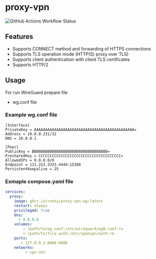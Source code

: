 # proxy-vpn
![GitHub Actions Workflow Status](https://img.shields.io/github/actions/workflow/status/rooty/proxy-vpn/docker-image.yml)

## Features

- Supports CONNECT method and forwarding of HTTPS connections
- Supports TLS operation mode (HTTP(S) proxy over TLS)
- Supports client authentication with client TLS certificates
- Supports HTTP/2

## Usage
For run WireGuard prepare  file
- wg.conf file


### Example  wg.conf file
```
[Interface]
PrivateKey = AAAAAAAAAAAAAAAAAAAAAAAAAAAAAAAAAAAAAAAAAAAAA=
Address = 10.0.0.231/32
DNS = 10.0.0.1

[Peer]
PublicKey = BBBBBBBBBBBBBBBBBBBBBBBBBBBBBBBBBB=
PresharedKey = CCCCCCCCCCCCCCCCCCCCCCCCCCCCCCCCCCCCC=
AllowedIPs = 0.0.0.0/0
Endpoint = 111.222.3333.4444:15288
PersistentKeepalive = 25
```

### Exmaple compose.yaml file
```yaml
services:
  proxy:
    image: ghcr.io/rooty/proxy-vpn-wg:latest
    restart: always
    privileged: true
    dns:
      - 8.8.8.8
    volumes:
        - /path/to/wg.conf:/etc/wireguard/wg0.conf:ro
        - /path/to/file.auth:/etc/openvpn/auth:ro
    ports:
       - 127.0.0.1:8888:8888
    networks:
         - vpn-net
```


